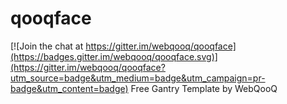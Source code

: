 # qooqface

[![Join the chat at https://gitter.im/webqooq/qooqface](https://badges.gitter.im/webqooq/qooqface.svg)](https://gitter.im/webqooq/qooqface?utm_source=badge&utm_medium=badge&utm_campaign=pr-badge&utm_content=badge)
Free Gantry Template by WebQooQ
